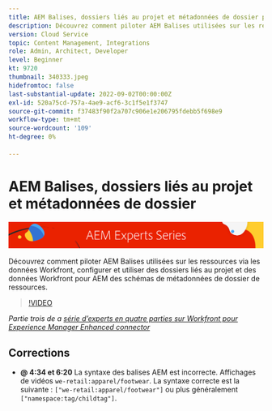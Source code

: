 ```yaml
---
title: AEM Balises, dossiers liés au projet et métadonnées de dossier pour Workfront pour AEM connecteur amélioré
description: Découvrez comment piloter AEM Balises utilisées sur les ressources via les données Workfront, utiliser des dossiers liés à un projet et des données Workfront pour AEM des schémas de métadonnées de dossier de ressources.
version: Cloud Service
topic: Content Management, Integrations
role: Admin, Architect, Developer
level: Beginner
kt: 9720
thumbnail: 340333.jpeg
hidefromtoc: false
last-substantial-update: 2022-09-02T00:00:00Z
exl-id: 520a75cd-757a-4ae9-acf6-3c1f5e1f3747
source-git-commit: f37483f90f2a707c906e1e206795fdebb5f698e9
workflow-type: tm+mt
source-wordcount: '109'
ht-degree: 0%

---
```


# AEM Balises, dossiers liés au projet et métadonnées de dossier

![AEM série d’experts](./assets/banner.png)

Découvrez comment piloter AEM Balises utilisées sur les ressources via les données Workfront, configurer et utiliser des dossiers liés au projet et des données Workfront pour AEM des schémas de métadonnées de dossier de ressources.

>[!VIDEO](https://video.tv.adobe.com/v/340333/?quality=12&learn=on)

_Partie trois de a [série d’experts en quatre parties sur Workfront pour Experience Manager Enhanced connector](./overview.md)_

## Corrections

+ __@ 4:34 et 6:20__ La syntaxe des balises AEM est incorrecte. Affichages de vidéos `we-retail:apparel/footwear`. La syntaxe correcte est la suivante : `["we-retail:apparel/footwear"]` ou plus généralement `["namespace:tag/childtag"]`.
